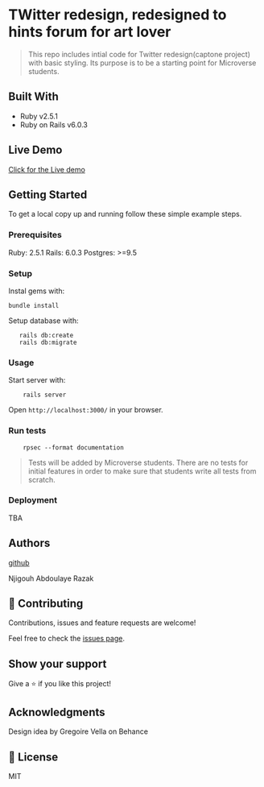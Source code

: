 # TWitter redesign, redesigned to hints forum for art lover

> This repo includes intial code for Twitter redesign(captone project) with basic styling. Its purpose is to be a starting point for Microverse students.

## Built With

- Ruby v2.5.1
- Ruby on Rails v6.0.3

## Live Demo

[Click for the Live demo](https://powerful-atoll-45970.herokuapp.com/)


## Getting Started

To get a local copy up and running follow these simple example steps.

### Prerequisites

Ruby: 2.5.1
Rails: 6.0.3
Postgres: >=9.5

### Setup

Instal gems with:

```
bundle install
```

Setup database with:

```
   rails db:create
   rails db:migrate
```



### Usage

Start server with:

```
    rails server
```

Open `http://localhost:3000/` in your browser.

### Run tests

```
    rpsec --format documentation
```

> Tests will be added by Microverse students. There are no tests for initial features in order to make sure that students write all tests from scratch.

### Deployment

TBA

## Authors
 [github](https://github.com/Abdoulaye-Thespy)

 Njigouh Abdoulaye Razak

## 🤝 Contributing

Contributions, issues and feature requests are welcome!

Feel free to check the [issues page](issues/).

## Show your support

Give a ⭐️ if you like this project!

## Acknowledgments

Design idea by Gregoire Vella on Behance



## 📝 License

MIT

